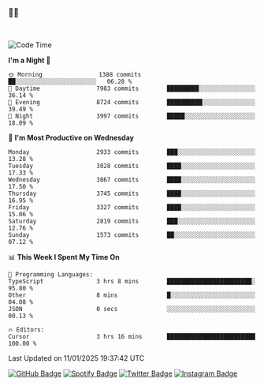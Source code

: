 ### 🤙🍺

<!-- <a href="https://github-readme-stats.vercel.app/api?username=hzak2xx&count_private=true&show_icons=true&theme=dracula">
  <img align="center" src="https://github-readme-stats.vercel.app/api?username=hzak2xx&count_private=true&show_icons=true&theme=dracula" />
</a>
</br> -->
</br>

<!--START_SECTION:waka-->
![Code Time](http://img.shields.io/badge/Code%20Time-3%2C678%20hrs%2038%20mins-blue)

**I'm a Night 🦉** 

```text
🌞 Morning                1388 commits        ██░░░░░░░░░░░░░░░░░░░░░░░   06.28 % 
🌆 Daytime                7983 commits        █████████░░░░░░░░░░░░░░░░   36.14 % 
🌃 Evening                8724 commits        ██████████░░░░░░░░░░░░░░░   39.49 % 
🌙 Night                  3997 commits        █████░░░░░░░░░░░░░░░░░░░░   18.09 % 
```
📅 **I'm Most Productive on Wednesday** 

```text
Monday                   2933 commits        ███░░░░░░░░░░░░░░░░░░░░░░   13.28 % 
Tuesday                  3828 commits        ████░░░░░░░░░░░░░░░░░░░░░   17.33 % 
Wednesday                3867 commits        ████░░░░░░░░░░░░░░░░░░░░░   17.50 % 
Thursday                 3745 commits        ████░░░░░░░░░░░░░░░░░░░░░   16.95 % 
Friday                   3327 commits        ████░░░░░░░░░░░░░░░░░░░░░   15.06 % 
Saturday                 2819 commits        ███░░░░░░░░░░░░░░░░░░░░░░   12.76 % 
Sunday                   1573 commits        ██░░░░░░░░░░░░░░░░░░░░░░░   07.12 % 
```


📊 **This Week I Spent My Time On** 

```text
💬 Programming Languages: 
TypeScript               3 hrs 8 mins        ████████████████████████░   95.80 % 
Other                    8 mins              █░░░░░░░░░░░░░░░░░░░░░░░░   04.08 % 
JSON                     0 secs              ░░░░░░░░░░░░░░░░░░░░░░░░░   00.13 % 

🔥 Editors: 
Cursor                   3 hrs 16 mins       █████████████████████████   100.00 % 
```


 Last Updated on 11/01/2025 19:37:42 UTC
<!--END_SECTION:waka-->

[![GitHub Badge](https://img.shields.io/badge/GitHub-100000?style=for-the-badge&logo=github&logoColor=white)](https://github.com/hzak2xx)
[![Spotify Badge](https://img.shields.io/badge/Spotify-1ED760?&style=for-the-badge&logo=spotify&logoColor=white)](https://open.spotify.com/user/uf90s6sbbh75a1mt44clkhkvf)
[![Twitter Badge](https://img.shields.io/badge/Twitter-1DA1F2?style=for-the-badge&logo=twitter&logoColor=white)](https://twitter.com/hzak2xx)
[![Instagram Badge](https://img.shields.io/badge/Instagram-E4405F?style=for-the-badge&logo=instagram&logoColor=white)](https://www.instagram.com/hzak2xx/)

